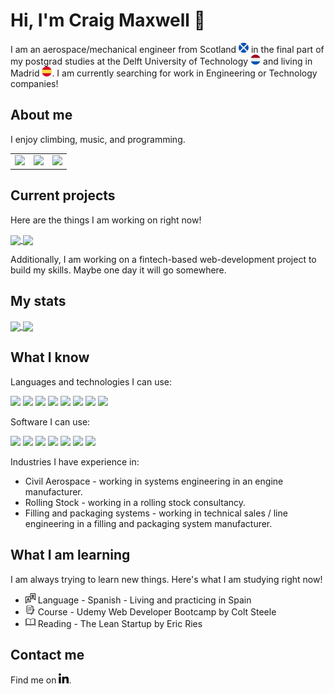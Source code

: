 # Hi, I'm Craig Maxwell 👋

I am an aerospace/mechanical engineer from Scotland ![](icons/scotland.png) in the final part of my postgrad studies at the Delft University of Technology ![](icons/netherlands.png) and living in Madrid ![](icons/spain.png).
I am currently searching for work in Engineering or Technology companies!

## About me
I enjoy climbing, music, and programming.

<table>
  <tr>
    <td><img src="https://media.giphy.com/media/5b3DXfJmoOddGdHu9H/source.gif" height="200px"></td>
    <td><img src="https://media.giphy.com/media/Jy10vldGH9OSY/source.gif" height="200px"></td>
    <td><img src="https://media.giphy.com/media/LmNwrBhejkK9EFP504/giphy.gif" height="200px"></td>
  </tr>
 </table>

## Current projects
Here are the things I am working on right now!

<a href="https://github.com/craigmax-dev/Integrated-Model-Predictive-Fuzzy-Control-for-Disaster-Victim-Detection-Path-Planning-in-MATLAB">
  <img align="center" src="https://github-readme-stats.vercel.app/api/pin/?username=craigmax-dev&repo=Integrated-Model-Predictive-Fuzzy-Control-for-Disaster-Victim-Detection-Path-Planning-in-MATLAB" />
</a>
<a href="https://github.com/craigmax-dev/The-Web-Developer-Bootcamp-Projects">
  <img align="center" src="https://github-readme-stats.vercel.app/api/pin/?username=craigmax-dev&repo=The-Web-Developer-Bootcamp-Projects" />
</a>

Additionally, I am working on a fintech-based web-development project to build my skills. Maybe one day it will go somewhere.

## My stats

<a href="https://github.com/craigmax-dev/">
  <img align="center" src="https://github-readme-stats.vercel.app/api?username=craigmax-dev&show_icons=true&theme=radical" />
</a>
<a href="https://github.com/craigmax-dev/">
  <img align="center" src="https://github-readme-stats.vercel.app/api/top-langs/?username=craigmax-dev&layout=compact&theme=radical" />
</a>

## What I know

Languages and technologies I can use:

<!-- Code -->
![](https://img.shields.io/badge/code-python-brightgreen?logo=python&logoColor=white)
![](https://img.shields.io/badge/code-c-brightgreen?logo=c&logoColor=white)
![](https://img.shields.io/badge/code-html-brightgreen?logo=html5&logoColor=white)
![](https://img.shields.io/badge/code-css-brightgreen?logo=css3&logoColor=white)
![](https://img.shields.io/badge/code-javascript-brightgreen?logo=javascript&logoColor=white)
![](https://img.shields.io/badge/code-r-brightgreen?logo=r&logoColor=white)
![](https://img.shields.io/badge/code-vba-brightgreen?logo=microsoft&logoColor=white)
![](https://img.shields.io/badge/database-mysql-brightgreen?logo=mysql&logoColor=white)

Software I can use:

<!-- Software -->
![](https://img.shields.io/badge/software-ptc%20creo-brightgreen)
![](https://img.shields.io/badge/software-ansys%20fluent-brightgreen?logo=ansys&logoColor=white)
![](https://img.shields.io/badge/software-matlab-brightgreen?logo=mathworks&logoColor=white)
![](https://img.shields.io/badge/software-simulink-brightgreen?logo=mathworks&logoColor=white)
![](https://img.shields.io/badge/software-ibm%20doors-brightgreen?logo=ibm&logoColor=white)
![](https://img.shields.io/badge/software-latex-brightgreen?logo=latex&logoColor=white)
![](https://img.shields.io/badge/software-microsoft%20office-brightgreen?logo=microsoft-office&logoColor=white)

<!-- Unused
![](https://img.shields.io/badge/software-vampire-brightgreen)
![](https://img.shields.io/badge/software-qgis-brightgreen?logo=qgis&logoColor=white)
-->

Industries I have experience in:

<!-- Industries -->
* Civil Aerospace - working in systems engineering in an engine manufacturer.
* Rolling Stock - working in a rolling stock consultancy.
* Filling and packaging systems - working in technical sales / line engineering in a filling and packaging system manufacturer.

## What I am learning

I am always trying to learn new things. 
Here's what I am studying right now!

* ![](icons/translator.png) Language - Spanish - Living and practicing in Spain
* ![](icons/notebook.png) Course - Udemy Web Developer Bootcamp by Colt Steele
* ![](icons/book.png) Reading - The Lean Startup by Eric Ries

## Contact me

Find me on [![LinkedIn](icons/linkedin.png)](https://www.linkedin.com/in/craigmax/).

<!--
Awesome profiles: https://github.com/abhisheknaiidu/awesome-github-profile-readme
-->
